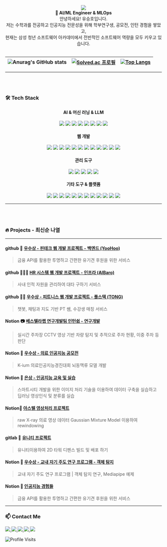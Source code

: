 <!-- 헤더 섹션 -->
<div align ="center">
  <img src="https://github.com/user-attachments/assets/63118d4b-4b65-4766-92a2-f6adc7623080">
</div>

<div align="center">
  <b> 👋 AI/ML Engineer &  MLOps </b>   <br> 
  안녕하세요! 유승호입니다. <br>   
  저는 수학과를 전공하고 인공지능 전문성을 위해 학부연구생, 공모전, 인턴 경험을 쌓았고,   <br> 
  현재는 삼성 청년 소프트웨어 아카데미에서 전반적인 소프트웨어 역량을 모두 키우고 있습니다.  
</div>

<br> 

| ![Anurag's GitHub stats](https://github-readme-stats.vercel.app/api?username=YooSeungHo0124&show_icons=true&theme=transparent) | [![Solved.ac 프로필](http://mazassumnida.wtf/api/v2/generate_badge?boj=tmdgh0124)](https://solved.ac/tmdgh0124) | [![Top Langs](https://github-readme-stats.vercel.app/api/top-langs/?username=YooSeungHo0124)](https://github.com/anuraghazra/github-readme-stats) |
|:--:|:--:|:--:|




---
<br>
<br> 

### 🛠️ Tech Stack
<div align="center">
  <h4> AI & 머신 러닝 & LLM </h4>
</div>
<div align="center" style="margin:15px 0"> <img src="https://img.shields.io/badge/Python-3776AB?style=for-the-badge&logo=python&logoColor=white" /> <img src="https://img.shields.io/badge/TensorFlow-FF6F00?style=for-the-badge&logo=tensorflow&logoColor=white" /> <img src="https://img.shields.io/badge/PyTorch-EE4C2C?style=for-the-badge&logo=pytorch&logoColor=white" /> <img src="https://img.shields.io/badge/Scikit--learn-F7931E?style=for-the-badge&logo=scikit-learn&logoColor=white" /> <img src="https://img.shields.io/badge/OpenCV-5C3EE8?style=for-the-badge&logo=opencv&logoColor=white" /> <img src="https://img.shields.io/badge/Hugging%20Face-FFD21E?style=for-the-badge&logo=huggingface&logoColor=black" /> <img src="https://img.shields.io/badge/Pandas-150458?style=for-the-badge&logo=pandas&logoColor=white" /> <img src="https://img.shields.io/badge/Numpy-013243?style=for-the-badge&logo=numpy&logoColor=white" /> </div>

<div align="center">
  <h4> 웹 개발 </h4>
</div>
<div align="center" style="margin:15px 0"> <img src="https://img.shields.io/badge/Spring_Boot-6DB33F?style=for-the-badge&logo=springboot&logoColor=white" /> <img src="https://img.shields.io/badge/Flask-000000?style=for-the-badge&logo=flask&logoColor=white" /> <img src="https://img.shields.io/badge/Node.js-339933?style=for-the-badge&logo=node.js&logoColor=white" /> <img src="https://img.shields.io/badge/React-61DAFB?style=for-the-badge&logo=react&logoColor=black" /> <img src="https://img.shields.io/badge/Vue.js-4FC08D?style=for-the-badge&logo=vue.js&logoColor=white" /> <img src="https://img.shields.io/badge/JWT-000000?style=for-the-badge&logo=json-web-tokens&logoColor=white" /> <img src="https://img.shields.io/badge/OAuth2-EB5424?style=for-the-badge&logo=auth0&logoColor=white" /> <img src="https://img.shields.io/badge/MySQL-4479A1?style=for-the-badge&logo=mysql&logoColor=white" /> <img src="https://img.shields.io/badge/JPA-59666C?style=for-the-badge&logo=hibernate&logoColor=white" /> <img src="https://img.shields.io/badge/MyBatis-0052CC?style=for-the-badge&logo=mybatis&logoColor=white" /> <img src="https://img.shields.io/badge/Spring%20Security-6DB33F?style=for-the-badge&logo=springsecurity&logoColor=white" /> <img src="https://img.shields.io/badge/JavaScript-F7DF1E?style=for-the-badge&logo=javascript&logoColor=black" /> </div>

<div align="center">
  <h4> 관리 도구 </h4>
</div>
<div align="center" style="margin:15px 0"> <img src="https://img.shields.io/badge/Git-F05032?style=for-the-badge&logo=git&logoColor=white" /> <img src="https://img.shields.io/badge/GitHub-181717?style=for-the-badge&logo=github&logoColor=white" /> <img src="https://img.shields.io/badge/GitLab-FC6D26?style=for-the-badge&logo=gitlab&logoColor=white" /> <img src="https://img.shields.io/badge/Docker-2496ED?style=for-the-badge&logo=docker&logoColor=white" /> <img src="https://img.shields.io/badge/Jenkins-D24939?style=for-the-badge&logo=jenkins&logoColor=white" /> </div>

<div align="center">
  <h4> 기타 도구 & 플랫폼 </h4>
</div>
<div align="center" style="margin:15px 0"> <img src="https://img.shields.io/badge/AWS-232F3E?style=for-the-badge&logo=amazonaws&logoColor=white" /> <img src="https://img.shields.io/badge/Figma-F24E1E?style=for-the-badge&logo=figma&logoColor=white" /> <img src="https://img.shields.io/badge/Notion-000000?style=for-the-badge&logo=notion&logoColor=white" /> <img src="https://img.shields.io/badge/Jira-0052CC?style=for-the-badge&logo=jira&logoColor=white" /> <img src="https://img.shields.io/badge/Slack-4A154B?style=for-the-badge&logo=slack&logoColor=white" /> <img src="https://img.shields.io/badge/Matlab-0076A8?style=for-the-badge&logo=mathworks&logoColor=white" /> <img src="https://img.shields.io/badge/Nginx-009639?style=for-the-badge&logo=nginx&logoColor=white" /> <img src="https://img.shields.io/badge/Redis-DC382D?style=for-the-badge&logo=redis&logoColor=white" /> <img src="https://img.shields.io/badge/JMeter-D22128?style=for-the-badge&logo=apachejmeter&logoColor=white" /> <img src="https://img.shields.io/badge/Prometheus-E6522C?style=for-the-badge&logo=prometheus&logoColor=white" /> <img src="https://img.shields.io/badge/Grafana-F46800?style=for-the-badge&logo=grafana&logoColor=white" /> <img src="https://img.shields.io/badge/Unity-000000?style=for-the-badge&logo=unity&logoColor=white" /></div>


---
<br> 
<br> 

### 🔥 Projects - 최신순 나열

---

#### github 📌 [우수상 - 핀테크 웹 개발 프로젝트 - 백엔드 (YooHoo)](https://github.com/YooSeungHo0124/YooHoo)
> 금융 API를 활용한 투명하고 간편한 유기견 후원을 위한 서비스

#### github 🧑‍🤝‍🧑 [HR 시스템 웹 개발 프로젝트 - 인프라 (AlBaro)](https://github.com/YooSeungHo0124/AlBaro)
> 사내 인적 자원을 관리하여 대타 구하기 서비스

#### github 🤸‍♂️ [우수상 - 피트니스 웹 개발 프로젝트 - 풀스택 (TONG)](https://github.com/jiwon0719/SSAFY_tong)
> 챗봇, 채팅과 지도 기반 PT 쌤, 수강생 매칭 서비스

#### Notion 📷 [베스텔라랩 연구개발팀 인턴쉽 - 연구개발](https://royal-mimosa-016.notion.site/Vestellalab-internship-1295629fdbe281bd9355e81b990f539d)
> 실시간 주차장 CCTV 영상 기반 차량 탐지 및 추적으로 주차 현황, 이중 주차 등 판단

#### Notion 📌 [우수상 - 의료 인공지능 공모전](https://royal-mimosa-016.notion.site/K-ium-1295629fdbe28191ab6be1e4d19e8e0b)
> K-ium 의료인공지능경진대회 뇌동맥류 모델 개발

#### Notion 📌 [은상 - 인공지능 교육 및 실습](https://royal-mimosa-016.notion.site/ICT-1295629fdbe281e59096ed3624fec1be)
> 스마트시티 개발을 위한 이미지 처리 기술을 이용하여 데이터 구축을 실습하고 딥러닝 영상인식 및 분류를 실습

#### Notion📌 [아스텔 영상처리 프로젝트](https://royal-mimosa-016.notion.site/X-ray-data-rewindowing-1295629fdbe28194a16fe8c799d1834e)
> raw X-ray 의료 영상 데이터 Gaussian Mixture Model 이용하여 rewindowing

#### gitlab 📌 [유니티 프로젝트](https://compmath.korea.ac.kr/gitlab/students/jyb-games/-/tree/master)
> 유니티이용하여 2D 타워 디펜스 빌드 및 배포 하기  

#### Notion 📌 [우수상 - 교내 자기 주도 연구 프로그램 - 객체 탐지](https://github.com/YooSeungHo0124/YooHoo)
> 교내 자기 주도 연구 프로그램 | 객체 탐지 연구, Mediapipe 예제

#### Notion 📌 [인공지능 경험들](https://github.com/YooSeungHo0124/YooHoo)
> 금융 API를 활용한 투명하고 간편한 유기견 후원을 위한 서비스


---
### 📫 Contact Me
<div align="left">
  <!-- Notion -->
  <a href="https://royal-mimosa-016.notion.site/">
    <img src="https://img.shields.io/badge/-Notion-000000?style=flat-square&logo=notion&logoColor=white" />
  </a>
  <!-- Naver Email -->
  <a href="mailto:tmdgh0124@naver.com">
    <img src="https://img.shields.io/badge/-Naver%20Email-03C75A?style=flat-square&logo=naver&logoColor=white" />
  </a>
  <!-- another Email -->
  <a href="mailto:tmdgh0124@korea.ac.kr">
    <img src="https://img.shields.io/badge/-School%20Email-003B5C?style=flat-square&logo=education&logoColor=white" />
  </a>
  <!-- LinkedIn -->
  <a href="https://www.linkedin.com/in/seungho-yoo-80261a342/">
    <img src="https://img.shields.io/badge/-LinkedIn-0072b1?style=flat-square&logo=linkedin&logoColor=white" />
  </a>
  <!-- Velog -->
  <a href="https://velog.io/@tmdgh0124/posts">
    <img src="https://img.shields.io/badge/-Velog-20C997?style=flat-square&logo=velog&logoColor=white" />
  </a>
</div>


![Profile Visits](https://img.shields.io/endpoint?url=https://yasinkalkan.com/api/githubvisitorstats/track/?user=YooSeungHo&style=plastic&label=방문자수&color=blue&labelColor=white&logo=github&logoColor=white)
